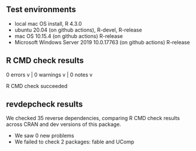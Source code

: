 ## Test environments

* local mac OS install, R 4.3.0
* ubuntu 20.04 (on github actions), R-devel, R-release
* mac OS 10.15.4 (on github actions) R-release
* Microsoft Windows Server 2019 10.0.17763 (on github actions) R-release

## R CMD check results

0 errors v | 0 warnings v | 0 notes v

R CMD check succeeded

## revdepcheck results

We checked 35 reverse dependencies, comparing R CMD check results across CRAN and dev versions of this package.

 * We saw 0 new problems
 * We failed to check 2 packages: fable and UComp
